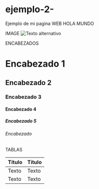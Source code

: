 # ejemplo-2-


Ejemplo de mi pagina WEB HOLA MUNDO

IMAGE
![Texto alternativo](/ruta/a/la/imagen.jpg)

ENCABEZADOS
# Encabezado 1
## Encabezado 2
### Encabezado 3
#### Encabezado 4
##### Encabezado 5
###### Encabezado 

TABLAS

| Título  | Título   |
| ------- | -------- |
| Texto   | Texto    |
| Texto   | Texto    |
